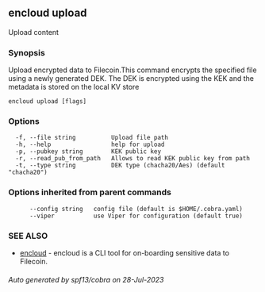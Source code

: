 ## encloud upload

Upload content

### Synopsis

Upload encrypted data to Filecoin.This command encrypts the specified file using a newly generated DEK. 
		The DEK is encrypted using the KEK and the metadata is stored on the local KV store

```
encloud upload [flags]
```

### Options

```
  -f, --file string          Upload file path
  -h, --help                 help for upload
  -p, --pubkey string        KEK public key
  -r, --read_pub_from_path   Allows to read KEK public key from path
  -t, --type string          DEK type (chacha20/Aes) (default "chacha20")
```

### Options inherited from parent commands

```
      --config string   config file (default is $HOME/.cobra.yaml)
      --viper           use Viper for configuration (default true)
```

### SEE ALSO

* [encloud](encloud.md)	 - encloud is a CLI tool for on-boarding sensitive data to Filecoin.

###### Auto generated by spf13/cobra on 28-Jul-2023
